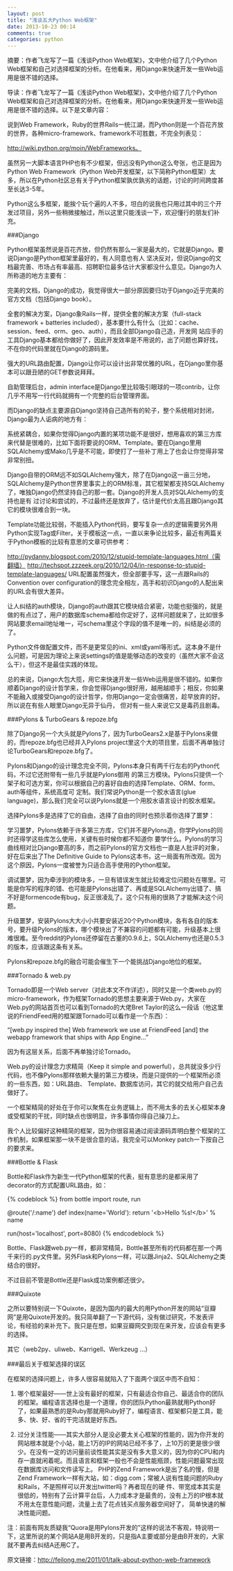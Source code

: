```yaml
---
layout: post
title: "浅谈五大Python Web框架"
date: 2013-10-23 00:14
comments: true
categories: python
---
```


摘要：作者飞龙写了一篇《浅谈Python Web框架》，文中他介绍了几个Python Web框架和自己对选择框架的分析。在他看来，用Django来快速开发一些Web运用是很不错的选择。

导读：作者飞龙写了一篇《浅谈Python Web框架》，文中他介绍了几个Python Web框架和自己对选择框架的分析。在他看来，用Django来快速开发一些Web运用是很不错的选择。以下是文章内容：

说到Web Framework，Ruby的世界Rails一统江湖，而Python则是一个百花齐放的世界，各种micro-framework、framework不可胜数，不完全列表见：

http://wiki.python.org/moin/WebFrameworks。

<!-- more -->

虽然另一大脚本语言PHP也有不少框架，但远没有Python这么夸张，也正是因为Python Web Framework（Python Web开发框架，以下简称Python框架）太多，所以在Python社区总有关于Python框架孰优孰劣的话题，讨论的时间跨度甚至长达3-5年。

Python这么多框架，能挨个玩个遍的人不多，坦白的说我也只用过其中的三个开发过项目，另外一些稍微接触过，所以这里只能浅谈一下，欢迎懂行的朋友们补充。

###Django


Python框架虽然说是百花齐放，但仍然有那么一家是最大的，它就是Django。要说Django是Python框架里最好的，有人同意也有人 坚决反对，但说Django的文档最完善、市场占有率最高、招聘职位最多估计大家都没什么意见。Django为人所称道的地方主要有：

完美的文档，Django的成功，我觉得很大一部分原因要归功于Django近乎完美的官方文档（包括Django book）。

全套的解决方案，Django象Rails一样，提供全套的解决方案（full-stack framework + batteries included），基本要什么有什么（比如：cache、session、feed、orm、geo、auth），而且全部Django自己造，开发网 站应手的工具Django基本都给你做好了，因此开发效率是不用说的，出了问题也算好找，不在你的代码里就在Django的源码里。

强大的URL路由配置，Django让你可以设计出非常优雅的URL，在Django里你基本可以跟丑陋的GET参数说拜拜。

自助管理后台，admin interface是Django里比较吸引眼球的一项contrib，让你几乎不用写一行代码就拥有一个完整的后台管理界面。

而Django的缺点主要源自Django坚持自己造所有的轮子，整个系统相对封闭，Django最为人诟病的地方有：

系统紧耦合，如果你觉得Django内置的某项功能不是很好，想用喜欢的第三方库来代替是很难的，比如下面将要说的ORM、Template。要在Django里用SQLAlchemy或Mako几乎是不可能，即使打了一些补丁用上了也会让你觉得非常非常别扭。

Django自带的ORM远不如SQLAlchemy强大，除了在Django这一亩三分地，SQLAlchemy是Python世界里事实上的ORM标准，其它框架都支持SQLAlchemy了，唯独Django仍然坚持自己的那一套。Django的开发人员对SQLAlchemy的支持也是有 过讨论和尝试的，不过最终还是放弃了，估计是代价太高且跟Django其它的模块很难合到一块。

Template功能比较弱，不能插入Python代码，要写复杂一点的逻辑需要另外用Python实现Tag或Filter。关于模板这一点，一直以来争论比较多，最近有两篇关于Python模板的比较有意思的文章可供参考：

http://pydanny.blogspot.com/2010/12/stupid-template-languages.html（需翻墙）
http://techspot.zzzeek.org/2010/12/04/in-response-to-stupid-template-languages/
URL配置虽然强大，但全部要手写，这一点跟Rails的Convention over configuration的理念完全相左，高手和初识Django的人配出来的URL会有很大差异。

让人纠结的auth模块，Django的auth跟其它模块结合紧密，功能也挺强的，就是做的有点过了，用户的数据库schema都给你定好了，这样问题就来了，比如很多网站要求email地址唯一，可schema里这个字段的值不是唯一的，纠结是必须的了。

Python文件做配置文件，而不是更常见的ini、xml或yaml等形式。这本身不是什么问题，可是因为理论上来说settings的值是能够动态的改变的（虽然大家不会这么干），但这不是最佳实践的体现。

总的来说，Django大包大揽，用它来快速开发一些Web运用是很不错的。如果你顺着Django的设计哲学来，你会觉得Django很好用，越用越顺手；相反，你如果不能融入或接受Django的设计哲学，你用Django一定会很痛苦，趁早放弃的好。所以说在有些人眼里Django无异于仙丹， 但对有一些人来说它又是毒药且剧毒。

###Pylons & TurboGears & repoze.bfg

除了Django另一个大头就是Pylons了，因为TurboGears2.x是基于Pylons来做的，而repoze.bfg也已经并入Pylons project里这个大的项目里，后面不再单独讨论TurboGears和repoze.bfg了。

Pylons和Django的设计理念完全不同，Pylons本身只有两千行左右的Python代码，不过它还附带有一些几乎就是Pylons御用 的第三方模块。Pylons只提供一个架子和可选方案，你可以根据自己的喜好自由的选择Template、ORM、form、auth等组件，系统高度可 定制。我们常说Python是一个胶水语言(glue language)，那么我们完全可以说Pylons就是一个用胶水语言设计的胶水框架。

选择Pylons多是选择了它的自由，选择了自由的同时也预示着你选择了噩梦：

学习噩梦，Pylons依赖于许多第三方库，它们并不是Pylons造，你学Pylons的同时还得学这些库怎么使用，关键有些时候你都不知道你 要学什么。Pylons的学习曲线相对比Django要高的多，而之前Pylons的官方文档也一直是人批评的对象，好在后来出了The Definitive Guide to Pylons这本书，这一局面有所改观。因为这个原因，Pylons一度被誉为只适合高手使用的Python框架。

调试噩梦，因为牵涉到的模块多，一旦有错误发生就比较难定位问题处在哪里。可能是你写的程序的错、也可能是Pylons出错了、再或是SQLAlchemy出错了、搞不好是formencode有bug，反正很凌乱了。这个只有用的很熟了才能解决这个问题。

升级噩梦，安装Pylons大大小小共要安装近20个Python模块，各有各自的版本号，要升级Pylons的版本，哪个模块出了不兼容的问题都有可能，升级基本上很难很难。至今reddit的Pylons还停留在古董的0.9.6上，SQLAlchemy也还是0.5.3的版本，应该跟这条有关系。

Pylons和repoze.bfg的融合可能会催生下一个能挑战Django地位的框架。

###Tornado & web.py

Tornado即是一个Web server（对此本文不作详述），同时又是一个类web.py的micro-framework，作为框架Tornado的思想主要来源于Web.py，大家在Web.py的网站首页也可以看到Tornado的大佬Bret Taylor的这么一段话（他这里说的FriendFeed用的框架跟Tornado可以看作是一个东西）：

“[web.py inspired the] Web framework we use at FriendFeed [and] the webapp framework that ships with App Engine…”

因为有这层关系，后面不再单独讨论Tornado。

Web.py的设计理念力求精简（Keep it simple and powerful），总共就没多少行代码，也不像Pylons那样依赖大量的第三方模块，而是只提供的一个框架所必须的一些东西，如：URL路由、 Template、数据库访问，其它的就交给用户自己去做好了。

一个框架精简的好处在于你可以聚焦在业务逻辑上，而不用太多的去关心框架本身或受框架的干扰，同时缺点也很明显，许多事情你得自己操刀上。

我个人比较偏好这种精简的框架，因为你很容易通过阅读源码弄明白整个框架的工作机制，如果框架那一块不是很合意的话，我完全可以Monkey patch一下按自己的要求来。

###Bottle & Flask


Bottle和Flask作为新生一代Python框架的代表，挺有意思的是都采用了decorator的方式配置URL路由，如：

{% codeblock %}
from bottle import route, run
 
@route('/:name')
def index(name='World'):
    return '&lt;b&gt;Hello %s!&lt;/b&gt;' % name
 
run(host='localhost', port=8080)
{% endcodeblock %}

Bottle、Flask跟web.py一样，都非常精简，Bottle甚至所有的代码都在那一个两千来行的.py文件里。另外Flask和Pylons一样，可以跟Jinja2、SQLAlchemy之类结合的很好。

不过目前不管是Bottle还是Flask成功案例都还很少。

###Quixote

之所以要特别说一下Quixote，是因为国内的最大的用Python开发的网站“豆瓣网”是用Quixote开发的。我只简单翻了一下源代码，没有做过研究，不发表评论，有经验的来补充下。我只是在想，如果豆瓣网交到现在来开发，应该会有更多的选择。

其它（web2py、uliweb、Karrigell、Werkzeug …）

###最后关于框架选择的误区

在框架的选择问题上，许多人很容易就陷入了下面两个误区中而不自知：

1. 哪个框架最好——世上没有最好的框架，只有最适合你自己、最适合你的团队的框架。编程语言选择也是一个道理，你的团队Python最熟就用Python好了，如果最熟悉的是Ruby那就用Ruby好了，编程语言、框架都只是工具，能多、快、好、省的干完活就是好东西。

2. 过分关注性能——其实大部分人是没必要太关心框架的性能的，因为你开发的网站根本就是个小站，能上1万的IP的网站已经不多了，上10万的更是很少很少。在没有一定的访问量前谈性能其实是没有多大意义的，因为你的CPU和内存一直就闲着呢。而且语言和框架一般也不会是性能瓶颈，性能问题最常出现在数据库访问和文件读写上。 PHP的Zend Framework是出了名的慢，但是Zend Framework一样有大站，如：digg.com；常被人说有性能问题的Ruby和Rails，不是照样可以开发出twitter吗？再者现在的硬 件、带宽成本其实是很低的，特别有了云计算平台后，人力成本才是最贵的，没有上万的IP根本就不用太在意性能问题，流量上去了花点钱买点服务器空间好了， 简单快速的解决性能问题。

注：前面有网友质疑我“Quora是用Pylons开发的”这样的说法不客观，特说明一下，这里所说的某个网站A是用B开发的，只是指A主要或部分是由B开发的，大家就不要再去纠结A还用C了。

原文链接：http://feilong.me/2011/01/talk-about-python-web-framework